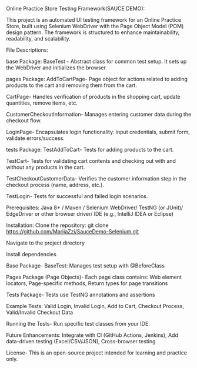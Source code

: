 Online Practice Store Testing Framework(SAUCE DEMO):

This project is an automated UI testing framework for an Online Practice Store, built using Selenium WebDriver with the Page Object Model (POM) design pattern. 
The framework is structured to enhance maintainability, readability, and scalability.

File Descriptions:

base Package:
  BaseTest -
   Abstract class for common test setup. It sets up the WebDriver and initializes the browser.

 pages Package:
  AddToCartPage-
   Page object for actions related to adding products to the cart and removing them from the cart.

  CartPage-
   Handles verification of products in the shopping cart, update quantities, remove items, etc.

  CustomerCheckoutInformation-
   Manages entering customer data during the checkout flow.

  LoginPage-
   Encapsulates login functionality: input credentials, submit form, validate errors/success.
   
 tests Package:
  TestAddToCart-
   Tests for adding products to the cart.

  TestCart-
   Tests for validating cart contents and checking out with and without any products in the cart.

  TestCheckoutCustomerData-
   Verifies the customer information step in the checkout process (name, address, etc.).

  TestLogin-
   Tests for successful and failed login scenarios.

 Prerequisites:
  Java 8+ /
  Maven /
  Selenium WebDriver/
  TestNG (or JUnit)/
  EdgeDriver or other browser driver/
  IDE (e.g., IntelliJ IDEA or Eclipse)

Installation:
Clone the repository:
git clone https://github.com/MarijaZzi/SauceDemo-Selenium.git

Navigate to the project directory

Install dependencies

Base Package-
BaseTest: Manages test setup with @BeforeClass

Pages Package (Page Objects)-
Each page class contains:
Web element locators,
Page-specific methods,
Return types for page transitions 

Tests Package-
Tests use TestNG annotations and assertions

Example Tests:
 Valid Login,
  Invalid Login,
  Add to Cart,
  Checkout Process,
 Valid/Invalid Checkout Data
 
Running the Tests-
Run specific test classes from your IDE.

Future Enhancements:
Integrate with CI (GitHub Actions, Jenkins),
Add data-driven testing (Excel/CSV/JSON),
Cross-browser testing

License-
This is an open-source project intended for learning and practice only.




